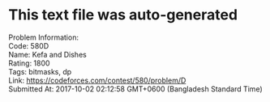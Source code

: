 # This text file was auto-generated  
  
Problem Information:  
Code: 580D  
Name: Kefa and Dishes  
Rating: 1800  
Tags: bitmasks, dp  
Link: https://codeforces.com/contest/580/problem/D  
Submitted At: 2017-10-02 02:12:58 GMT+0600 (Bangladesh Standard Time)  
